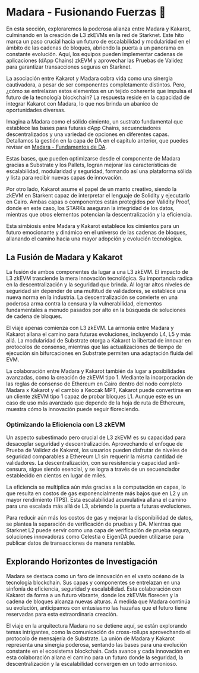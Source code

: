# Madara - Fusionando Fuerzas 🚧
En esta sección, exploraremos la poderosa alianza entre Madara y Kakarot, culminando en la creación de L3 zkEVMs en la red de Starknet. Este hito marca un paso crucial hacia un futuro de escalabilidad y modularidad en el ámbito de las cadenas de bloques, abriendo la puerta a un panorama en constante evolución. Aquí, los equipos pueden implementar cadenas de aplicaciones (dApp Chains) zkEVM y aprovechar las Pruebas de Validez para garantizar transacciones seguras en Starknet.

La asociación entre Kakarot y Madara cobra vida como una sinergia cautivadora, a pesar de ser componentes completamente distintos. Pero, ¿cómo se entrelazan estos elementos en un tejido coherente que impulsa el futuro de la tecnología blockchain? La respuesta reside en la capacidad de integrar Kakarot con Madara, lo que nos brinda un abanico de oportunidades diversas.

Imagina a Madara como el sólido cimiento, un sustrato fundamental que establece las bases para futuras dApp Chains, secuenciadores descentralizados y una variedad de opciones en diferentes capas. Detallamos la gestión en la capa de DA en el capítulo anterior, que puedes revisar en [Madara - Fundamentos de DA](/Book-Starkware/src/Madara.md#fundamentos-de-data-availability).

Estas bases, que pueden optimizarse desde el componente de Madara gracias a Substrate y los Pallets, logran mejorar las características de escalabilidad, modularidad y seguridad, formando así una plataforma sólida y lista para recibir nuevas capas de innovación.

Por otro lado, Kakarot asume el papel de un manto creativo, siendo la zkEVM en Starkent capaz de interpretar el lenguaje de Solidity y ejecutarlo en Cairo. Ambas capas o componentes están protegidos por Validity Proof, donde en este caso, los STARKs aseguran la integridad de los datos, mientras que otros elementos potencian la descentralización y la eficiencia.

Esta simbiosis entre Madara y Kakarot establece los cimientos para un futuro emocionante y dinámico en el universo de las cadenas de bloques, allanando el camino hacia una mayor adopción y evolución tecnológica.

## La Fusión de Madara y Kakarot
La fusión de ambos componentes da lugar a una L3 zkEVM. El impacto de L3 zkEVM trasciende la mera innovación tecnológica. Su importancia radica en la descentralización y la seguridad que brinda. Al lograr altos niveles de seguridad sin depender de una multitud de validadores, se establece una nueva norma en la industria. La descentralización se convierte en una poderosa arma contra la censura y la vulnerabilidad, elementos fundamentales a menudo pasados por alto en la búsqueda de soluciones de cadena de bloques.

El viaje apenas comienza con L3 zkEVM. La armonía entre Madara y Kakarot allana el camino para futuras evoluciones, incluyendo L4, L5 y más allá. La modularidad de Substrate otorga a Kakarot la libertad de innovar en protocolos de consenso, mientras que las actualizaciones de tiempo de ejecución sin bifurcaciones en Substrate permiten una adaptación fluida del EVM.

La colaboración entre Madara y Kakarot también da lugar a posibilidades avanzadas, como la creación de zkEVM tipo 1. Mediante la incorporación de las reglas de consenso de Ethereum en Cairo dentro del nodo completo Madara x Kakarot y el cambio a Keccak MPT, Kakarot puede convertirse en un cliente zkEVM tipo 1 capaz de probar bloques L1. Aunque este es un caso de uso más avanzado que depende de la hoja de ruta de Ethereum, muestra cómo la innovación puede seguir floreciendo.

### Optimizando la Eficiencia con L3 zkEVM
Un aspecto subestimado pero crucial de L3 zkEVM es su capacidad para desacoplar seguridad y descentralización. Aprovechando el enfoque de Prueba de Validez de Kakarot, los usuarios pueden disfrutar de niveles de seguridad comparables a Ethereum L1 sin requerir la misma cantidad de validadores. La descentralización, con su resistencia y capacidad anti-censura, sigue siendo esencial, y se logra a través de un secuenciador establecido en cientos en lugar de miles.

La eficiencia se multiplica aún más gracias a la computación en capas, lo que resulta en costos de gas exponencialmente más bajos que en L2 y un mayor rendimiento (TPS). Esta escalabilidad acumulativa allana el camino para una escalada más allá de L3, abriendo la puerta a futuras evoluciones.

Para reducir aún más los costos de gas y mejorar la disponibilidad de datos, se plantea la separación de verificación de pruebas y DA. Mientras que Starknet L2 puede servir como una capa de verificación de prueba segura, soluciones innovadoras como Celestia o EigenDA pueden utilizarse para publicar datos de transacciones de manera rentable.

## Explorando Horizontes de Investigación
Madara se destaca como un faro de innovación en el vasto océano de la tecnología blockchain. Sus capas y componentes se entrelazan en una sinfonía de eficiencia, seguridad y escalabilidad. Esta colaboración con Kakarot da forma a un futuro vibrante, donde los zkEVMs florecen y la cadena de bloques alcanza nuevas alturas. A medida que Madara continúa su evolución, anticipamos con entusiasmo las hazañas que el futuro tiene reservadas para esta extraordinaria creación.

El viaje en la arquitectura Madara no se detiene aquí, se están explorando temas intrigantes, como la comunicación de cross-rollups aprovechando el protocolo de mensajería de Substrate. La unión de Madara y Kakarot representa una sinergia poderosa, sentando las bases para una evolución constante en el ecosistema blockchain. Cada avance y cada innovación en esta colaboración allana el camino para un futuro donde la seguridad, la descentralización y la escalabilidad convergen en un todo armonioso.